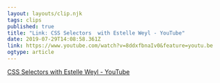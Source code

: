 ```yaml
---
layout: layouts/clip.njk 
tags: clips 
published: true 
title: "Link: CSS Selectors  with Estelle Weyl - YouTube" 
date: 2019-07-29T14:08:58.361Z 
link: https://www.youtube.com/watch?v=8ddxfbnaIv0&feature=youtu.be 
ogtype: article 
---
```

[CSS Selectors  with Estelle Weyl - YouTube](https://www.youtube.com/watch?v=8ddxfbnaIv0&feature=youtu.be) 
